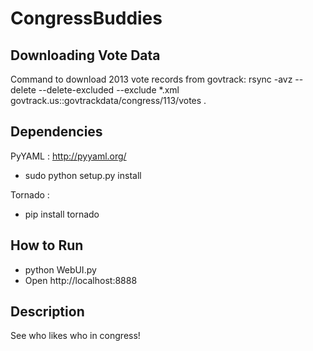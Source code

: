 CongressBuddies
===============

Downloading Vote Data
---------------------
Command to download 2013 vote records from govtrack:
rsync -avz --delete --delete-excluded --exclude *.xml govtrack.us::govtrackdata/congress/113/votes .

Dependencies
------------
PyYAML : http://pyyaml.org/
- sudo python setup.py install

Tornado :
- pip install tornado

How to Run
----------
- python WebUI.py
- Open http://localhost:8888

Description
-----------
See who likes who in congress!
